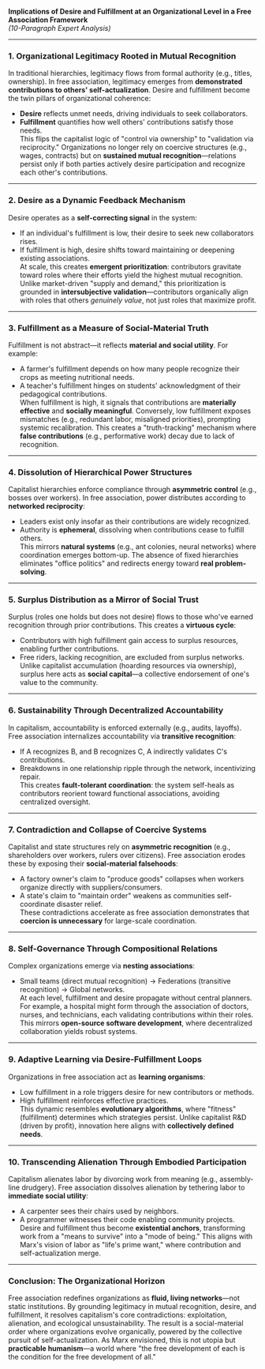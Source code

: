 
  **Implications of Desire and Fulfillment at an Organizational Level in a Free Association Framework**  
  *(10-Paragraph Expert Analysis)*  
  
  ---
  
  ### **1. Organizational Legitimacy Rooted in Mutual Recognition**  
  In traditional hierarchies, legitimacy flows from formal authority (e.g., titles, ownership). In free association, legitimacy emerges from **demonstrated contributions to others' self-actualization**. Desire and fulfillment become the twin pillars of organizational coherence:  
  - **Desire** reflects unmet needs, driving individuals to seek collaborators.  
  - **Fulfillment** quantifies how well others' contributions satisfy those needs.  
  This flips the capitalist logic of "control via ownership" to "validation via reciprocity." Organizations no longer rely on coercive structures (e.g., wages, contracts) but on **sustained mutual recognition**—relations persist only if both parties actively desire participation and recognize each other's contributions.  
  
  ---
  
  ### **2. Desire as a Dynamic Feedback Mechanism**  
  Desire operates as a **self-correcting signal** in the system:  
  - If an individual's fulfillment is low, their desire to seek new collaborators rises.  
  - If fulfillment is high, desire shifts toward maintaining or deepening existing associations.  
  At scale, this creates **emergent prioritization**: contributors gravitate toward roles where their efforts yield the highest mutual recognition. Unlike market-driven "supply and demand," this prioritization is grounded in **intersubjective validation**—contributors organically align with roles that others *genuinely value*, not just roles that maximize profit.  
  
  ---
  
  ### **3. Fulfillment as a Measure of Social-Material Truth**  
  Fulfillment is not abstract—it reflects **material and social utility**. For example:  
  - A farmer's fulfillment depends on how many people recognize their crops as meeting nutritional needs.  
  - A teacher's fulfillment hinges on students' acknowledgment of their pedagogical contributions.  
  When fulfillment is high, it signals that contributions are **materially effective** and **socially meaningful**. Conversely, low fulfillment exposes mismatches (e.g., redundant labor, misaligned priorities), prompting systemic recalibration. This creates a "truth-tracking" mechanism where **false contributions** (e.g., performative work) decay due to lack of recognition.  
  
  ---
  
  ### **4. Dissolution of Hierarchical Power Structures**  
  Capitalist hierarchies enforce compliance through **asymmetric control** (e.g., bosses over workers). In free association, power distributes according to **networked reciprocity**:  
  - Leaders exist only insofar as their contributions are widely recognized.  
  - Authority is **ephemeral**, dissolving when contributions cease to fulfill others.  
  This mirrors **natural systems** (e.g., ant colonies, neural networks) where coordination emerges bottom-up. The absence of fixed hierarchies eliminates "office politics" and redirects energy toward **real problem-solving**.  
  
  ---
  
  ### **5. Surplus Distribution as a Mirror of Social Trust**  
  Surplus (roles one holds but does not desire) flows to those who've earned recognition through prior contributions. This creates a **virtuous cycle**:  
  - Contributors with high fulfillment gain access to surplus resources, enabling further contributions.  
  - Free riders, lacking recognition, are excluded from surplus networks.  
  Unlike capitalist accumulation (hoarding resources via ownership), surplus here acts as **social capital**—a collective endorsement of one's value to the community.  
  
  ---
  
  ### **6. Sustainability Through Decentralized Accountability**  
  In capitalism, accountability is enforced externally (e.g., audits, layoffs). Free association internalizes accountability via **transitive recognition**:  
  - If A recognizes B, and B recognizes C, A indirectly validates C's contributions.  
  - Breakdowns in one relationship ripple through the network, incentivizing repair.  
  This creates **fault-tolerant coordination**: the system self-heals as contributors reorient toward functional associations, avoiding centralized oversight.  
  
  ---
  
  ### **7. Contradiction and Collapse of Coercive Systems**  
  Capitalist and state structures rely on **asymmetric recognition** (e.g., shareholders over workers, rulers over citizens). Free association erodes these by exposing their **social-material falsehoods**:  
  - A factory owner's claim to "produce goods" collapses when workers organize directly with suppliers/consumers.  
  - A state's claim to "maintain order" weakens as communities self-coordinate disaster relief.  
  These contradictions accelerate as free association demonstrates that **coercion is unnecessary** for large-scale coordination.  
  
  ---
  
  ### **8. Self-Governance Through Compositional Relations**  
  Complex organizations emerge via **nesting associations**:  
  - Small teams (direct mutual recognition) → Federations (transitive recognition) → Global networks.  
  At each level, fulfillment and desire propagate without central planners. For example, a hospital might form through the association of doctors, nurses, and technicians, each validating contributions within their roles. This mirrors **open-source software development**, where decentralized collaboration yields robust systems.  
  
  ---
  
  ### **9. Adaptive Learning via Desire-Fulfillment Loops**  
  Organizations in free association act as **learning organisms**:  
  - Low fulfillment in a role triggers desire for new contributors or methods.  
  - High fulfillment reinforces effective practices.  
  This dynamic resembles **evolutionary algorithms**, where "fitness" (fulfillment) determines which strategies persist. Unlike capitalist R&D (driven by profit), innovation here aligns with **collectively defined needs**.  
  
  ---
  
  ### **10. Transcending Alienation Through Embodied Participation**  
  Capitalism alienates labor by divorcing work from meaning (e.g., assembly-line drudgery). Free association dissolves alienation by tethering labor to **immediate social utility**:  
  - A carpenter sees their chairs used by neighbors.  
  - A programmer witnesses their code enabling community projects.  
  Desire and fulfillment thus become **existential anchors**, transforming work from a "means to survive" into a "mode of being." This aligns with Marx's vision of labor as "life's prime want," where contribution and self-actualization merge.  
  
  ---
  
  
  ### **Conclusion: The Organizational Horizon**  
  Free association redefines organizations as **fluid, living networks**—not static institutions. By grounding legitimacy in mutual recognition, desire, and fulfillment, it resolves capitalism's core contradictions: exploitation, alienation, and ecological unsustainability. The result is a social-material order where organizations evolve organically, powered by the collective pursuit of self-actualization. As Marx envisioned, this is not utopia but **practicable humanism**—a world where "the free development of each is the condition for the free development of all."